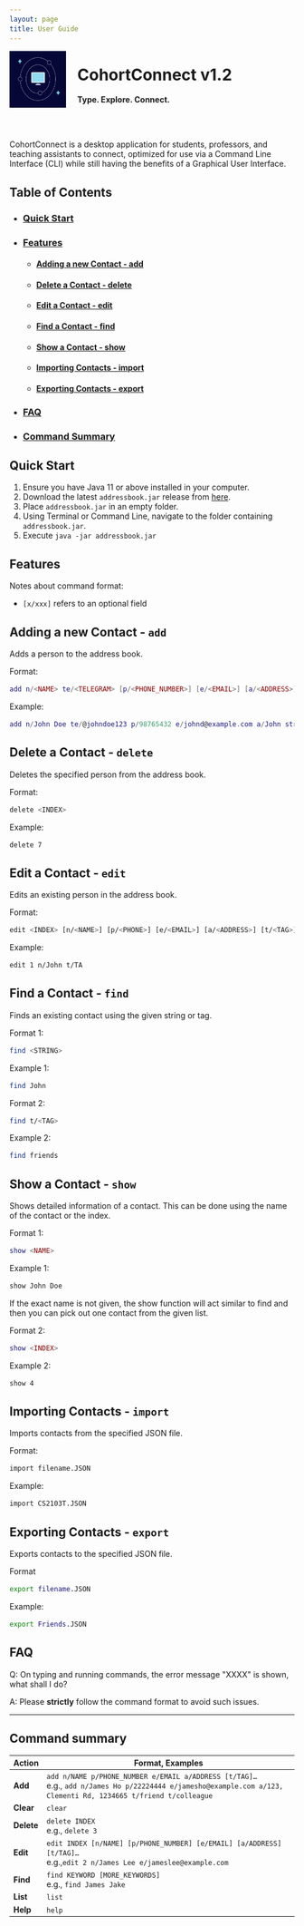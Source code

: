 ```yaml
---
layout: page
title: User Guide
---
```


<img src = "https://github.com/AY2122S1-CS2103T-T10-1/tp/blob/master/docs/images/logo.jpeg?raw=true" align = "left" width="100" height="100" style="margin-right: 20px">
<div>
  
  <h1> CohortConnect v1.2 </h1>
  
  <b> Type. Explore. Connect. </b>
  
</div>

<br><br>

CohortConnect is a desktop application for students, professors, and teaching assistants to connect, optimized for use via a Command Line Interface (CLI) while still having the benefits of a Graphical User Interface.

## Table of Contents
 - ### [Quick Start](#QuickStart)
 - ### [Features](#Features)
    - #### [Adding a new Contact - add](#Add)
    - #### [Delete a Contact - delete](#Delete)
    - #### [Edit a Contact - edit](#Edit)
    - #### [Find a Contact - find](#Find)
    - #### [Show a Contact - show](#Show)
    - #### [Importing Contacts - import](#Import)
    - #### [Exporting Contacts - export](#Export)
  - ### [FAQ](#FAQ)
  - ### [Command Summary](#CommandSummary)


<h2 id = "QuickStart"> </h2>

## Quick Start

1. Ensure you have Java 11 or above installed in your computer.
2. Download the latest `addressbook.jar`  release from [here](https://github.com/AY2122S1-CS2103T-T10-1/tp/releases).
3. Place `addressbook.jar` in an empty folder.
4. Using Terminal or Command Line, navigate to the folder containing `addressbook.jar`.
5. Execute `java -jar addressbook.jar`


<h2 id = "Features"> </h2>

## Features

Notes about command format:

- `[x/xxx]` refers to an optional field

<h3 id = "Add"> </h3>

## Adding a new Contact - `add`

Adds a person to the address book.

Format:

```lua
add n/<NAME> te/<TELEGRAM> [p/<PHONE_NUMBER>] [e/<EMAIL>] [a/<ADDRESS>] [t/<TAG>]
```

Example:

```lua
add n/John Doe te/@johndoe123 p/98765432 e/johnd@example.com a/John street, block 123, #01-01
```

<h3 id = "Delete"> </h3>

## Delete a Contact - `delete`

Deletes the specified person from the address book.

Format:

```bash
delete <INDEX>
```

Example:

```bash
delete 7
```

<h3 id = "Edit"> </h3>

## Edit a Contact - `edit`

Edits an existing person in the address book.

Format: 

```bash
edit <INDEX> [n/<NAME>] [p/<PHONE>] [e/<EMAIL>] [a/<ADDRESS>] [t/<TAG>]
```

Example:

```bash
edit 1 n/John t/TA
```

<h3 id = "Find"> </h3>

## Find a Contact - `find`

Finds an existing contact using the given string or tag.

Format 1: 

```bash
find <STRING>
```

Example 1:

```bash
find John
```

Format 2: 

```bash
find t/<TAG>
```

Example 2:

```bash
find friends
```

<h3 id = "Show"> </h3>

## Show a Contact - `show`

Shows detailed information of a contact. This can be done using the name of the contact or the index.

Format 1: 

```lua
show <NAME>
```

Example 1:

```bash
show John Doe
```

If the exact name is not given, the show function will act similar to find and then you can pick out one contact from the given list.

Format 2: 

```lua
show <INDEX>
```

Example 2:

```bash
show 4
```

<h3 id = "Import"> </h3>

## Importing Contacts - `import`

Imports contacts from the specified JSON file.

Format:

```bash
import filename.JSON
```

Example:

```bash
import CS2103T.JSON
```

<h3 id = "Export"> </h3>

## Exporting Contacts - `export`

Exports contacts to the specified JSON file.

Format

```bash
export filename.JSON
```

Example:

```bash
export Friends.JSON
```

<h2 id = "FAQ"> </h2>

## FAQ

Q: On typing and running commands, the error message "XXXX" is shown, what shall I do?

A: Please **strictly** follow the command format to avoid such issues.

--------------------------------------------------------------------------------------------------------------------

<h2 id = "CommandSummary"> </h2>

## Command summary

Action | Format, Examples
--------|------------------
**Add** | `add n/NAME p/PHONE_NUMBER e/EMAIL a/ADDRESS [t/TAG]…​` <br> e.g., `add n/James Ho p/22224444 e/jamesho@example.com a/123, Clementi Rd, 1234665 t/friend t/colleague`
**Clear** | `clear`
**Delete** | `delete INDEX`<br> e.g., `delete 3`
**Edit** | `edit INDEX [n/NAME] [p/PHONE_NUMBER] [e/EMAIL] [a/ADDRESS] [t/TAG]…​`<br> e.g.,`edit 2 n/James Lee e/jameslee@example.com`
**Find** | `find KEYWORD [MORE_KEYWORDS]`<br> e.g., `find James Jake`
**List** | `list`
**Help** | `help`

